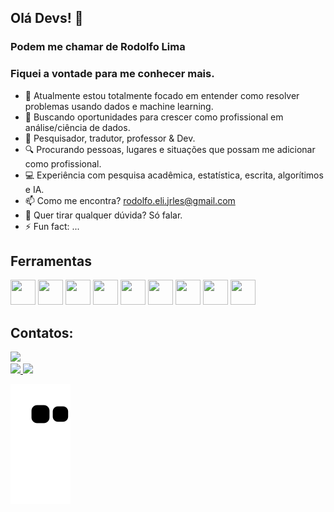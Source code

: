 ## Olá Devs! 👋
### Podem me chamar de Rodolfo Lima 

### Fiquei a vontade para me conhecer mais. 

- 👊 Atualmente estou totalmente focado em entender como resolver problemas usando dados e machine learning.
- 🌱 Buscando oportunidades para crescer como profissional em análise/ciência de dados.
- 💼 Pesquisador, tradutor, professor & Dev.
- 🔍 Procurando pessoas, lugares e situações que possam me adicionar como profissional.
- 💻 Experiência com pesquisa acadêmica, estatística, escrita, algorítimos e IA.
- 📫 Como me encontra? rodolfo.eli.jrles@gmail.com
- 📰 Quer tirar qualquer dúvida? Só falar.
- ⚡ Fun fact: ...

## Ferramentas 
<img src="https://cdn.jsdelivr.net/gh/devicons/devicon/icons/jupyter/jupyter-original.svg" width="40" height="40"/> <img src="https://cdn.jsdelivr.net/gh/devicons/devicon/icons/github/github-original.svg" width="40" height="40"/> <img src="https://cdn.jsdelivr.net/gh/devicons/devicon/icons/python/python-original.svg" width="40" height="40"/> <img src="https://cdn.jsdelivr.net/gh/devicons/devicon/icons/pandas/pandas-original.svg" width="40" height="40"/> <img src="https://cdn.jsdelivr.net/gh/devicons/devicon/icons/tensorflow/tensorflow-original.svg" width="40" height="40"/> <img src="https://cdn.jsdelivr.net/gh/devicons/devicon/icons/rstudio/rstudio-original.svg" width="40" height="40"/> <img src="https://cdn.jsdelivr.net/gh/devicons/devicon/icons/sqlite/sqlite-original.svg" width="40" height="40"/> <img src="https://cdn.jsdelivr.net/gh/devicons/devicon/icons/mysql/mysql-original.svg" width="40" height="40"/> <img src="https://cdn.jsdelivr.net/gh/devicons/devicon/icons/numpy/numpy-original.svg" width="40" height="40"/>

## Contatos:

<div>
<a hrefhttps://www.linkedin.com/in/rodolfo-lima-datascientist/" target="_blank"><img src="https://img.shields.io/badge/-LinkedIn-%230077B5?style=for-the-badge&logo=linkedin&logoColor=white" target="_blank"></a>   
</div>

<div>
<a href="https://github.com/Laceles">
<img height="180em" src="https://github-readme-stats.vercel.app/api/top-langs/?username=Laceles&layout=compact&langs_count=7&theme=dracula"/>
<img height="180em" src="https://github-readme-stats.vercel.app/api?username=Laceles&show_icons=true&theme=dracula&include_all_commits=true&count_private=true"/>
</div>

![Snake animation](https://github.com/Laceles/Laceles/blob/output/github-contribution-grid-snake.svg)
